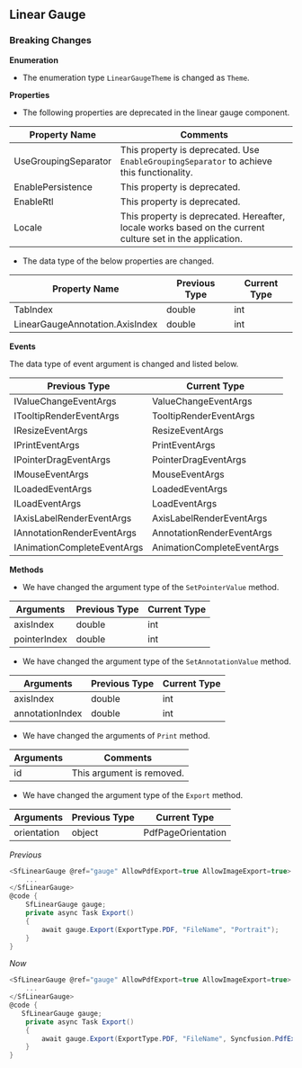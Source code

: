 ##  Linear Gauge

###    Breaking Changes

**Enumeration**

- The enumeration type `LinearGaugeTheme` is changed as `Theme`.

**Properties**

- The following properties are deprecated in the linear gauge component.

|Property Name|Comments|
|-------------|--------|
|UseGroupingSeparator|This property is deprecated. Use `EnableGroupingSeparator` to achieve this functionality.|
|EnablePersistence|This property is deprecated.|
|EnableRtl|This property is deprecated.|
|Locale|This property is deprecated. Hereafter, locale works based on the current culture set in the application.|

- The data type of the below properties are changed.

|Property Name|Previous Type|Current Type|
|-------------|-------------|------------|
|TabIndex|double|int|
|LinearGaugeAnnotation.AxisIndex|double|int|

**Events**

The data type of event argument is changed and listed below.

|Previous Type|Current Type|
|-------------|------------|
|IValueChangeEventArgs|ValueChangeEventArgs|
|ITooltipRenderEventArgs|TooltipRenderEventArgs|
|IResizeEventArgs|ResizeEventArgs|
|IPrintEventArgs|PrintEventArgs|
|IPointerDragEventArgs|PointerDragEventArgs|
|IMouseEventArgs|MouseEventArgs|
|ILoadedEventArgs|LoadedEventArgs|
|ILoadEventArgs|LoadEventArgs|
|IAxisLabelRenderEventArgs|AxisLabelRenderEventArgs|
|IAnnotationRenderEventArgs|AnnotationRenderEventArgs|
|IAnimationCompleteEventArgs|AnimationCompleteEventArgs|

**Methods**

- We have changed the argument type of the `SetPointerValue` method.

|Arguments|Previous Type|Current Type|
|---------|-------------|------------|
|axisIndex|double|int|
|pointerIndex|double|int|

- We have changed the argument type of the `SetAnnotationValue` method.

|Arguments|Previous Type|Current Type|
|---------|-------------|------------|
|axisIndex|double|int|
|annotationIndex|double|int|

- We have changed the arguments of `Print` method.

|Arguments|Comments|
|---------|--------|
|id|This argument is removed.|

- We have changed the argument type of the `Export` method.

|Arguments|Previous Type|Current Type|
|---------|-------------|------------|
|orientation|object|PdfPageOrientation|

*Previous*

```csharp
<SfLinearGauge @ref="gauge" AllowPdfExport=true AllowImageExport=true>
    ...
</SfLinearGauge>
@code {
    SfLinearGauge gauge;
    private async Task Export()
    {
        await gauge.Export(ExportType.PDF, "FileName", "Portrait");
    }
}
```

*Now*

```csharp
<SfLinearGauge @ref="gauge" AllowPdfExport=true AllowImageExport=true>
    ...
</SfLinearGauge>
@code {
   SfLinearGauge gauge;
    private async Task Export()
    {
        await gauge.Export(ExportType.PDF, "FileName", Syncfusion.PdfExport.PdfPageOrientation.Portrait);
    }
}
```
